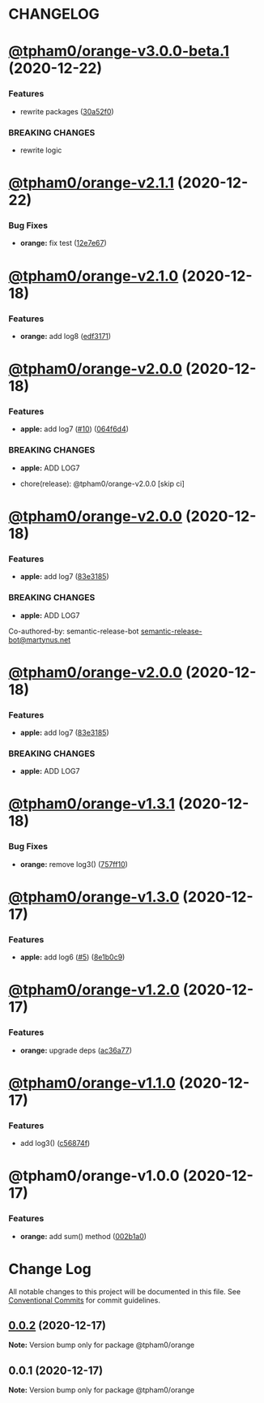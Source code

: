 # CHANGELOG

# [@tpham0/orange-v3.0.0-beta.1](https://github.com/zlatanpham/monorepo-semantic-release-demo/compare/@tpham0/orange-v2.1.0...@tpham0/orange-v3.0.0-beta.1) (2020-12-22)

### Features

- rewrite packages ([30a52f0](https://github.com/zlatanpham/monorepo-semantic-release-demo/commit/30a52f07d05b6a961e4ab251d081d7a611820f1a))

### BREAKING CHANGES

- rewrite logic

# [@tpham0/orange-v2.1.1](https://github.com/zlatanpham/monorepo-semantic-release-demo/compare/@tpham0/orange-v2.1.0...@tpham0/orange-v2.1.1) (2020-12-22)

### Bug Fixes

- **orange:** fix test ([12e7e67](https://github.com/zlatanpham/monorepo-semantic-release-demo/commit/12e7e67a6cb0cea91e9f1ad4d6e1d6bc65fe3264))

# [@tpham0/orange-v2.1.0](https://github.com/zlatanpham/monorepo-semantic-release-demo/compare/@tpham0/orange-v2.0.0...@tpham0/orange-v2.1.0) (2020-12-18)

### Features

- **orange:** add log8 ([edf3171](https://github.com/zlatanpham/monorepo-semantic-release-demo/commit/edf3171a65b1c8ecaf0614ba487b301483c03f97))

# [@tpham0/orange-v2.0.0](https://github.com/zlatanpham/monorepo-semantic-release-demo/compare/@tpham0/orange-v1.3.1...@tpham0/orange-v2.0.0) (2020-12-18)

### Features

- **apple:** add log7 ([#10](https://github.com/zlatanpham/monorepo-semantic-release-demo/issues/10)) ([064f6d4](https://github.com/zlatanpham/monorepo-semantic-release-demo/commit/064f6d4750a54c4a76d3e82f9872c0ce534c8a58))

### BREAKING CHANGES

- **apple:** ADD LOG7

- chore(release): @tpham0/orange-v2.0.0 [skip ci]

# [@tpham0/orange-v2.0.0](https://github.com/zlatanpham/monorepo-semantic-release-demo/compare/@tpham0/orange-v1.3.1...@tpham0/orange-v2.0.0) (2020-12-18)

### Features

- **apple:** add log7 ([83e3185](https://github.com/zlatanpham/monorepo-semantic-release-demo/commit/83e318505439c322a150ce3b117b66756ce37945))

### BREAKING CHANGES

- **apple:** ADD LOG7

Co-authored-by: semantic-release-bot <semantic-release-bot@martynus.net>

# [@tpham0/orange-v2.0.0](https://github.com/zlatanpham/monorepo-semantic-release-demo/compare/@tpham0/orange-v1.3.1...@tpham0/orange-v2.0.0) (2020-12-18)

### Features

- **apple:** add log7 ([83e3185](https://github.com/zlatanpham/monorepo-semantic-release-demo/commit/83e318505439c322a150ce3b117b66756ce37945))

### BREAKING CHANGES

- **apple:** ADD LOG7

# [@tpham0/orange-v1.3.1](https://github.com/zlatanpham/monorepo-semantic-release-demo/compare/@tpham0/orange-v1.3.0...@tpham0/orange-v1.3.1) (2020-12-18)

### Bug Fixes

- **orange:** remove log3() ([757ff10](https://github.com/zlatanpham/monorepo-semantic-release-demo/commit/757ff1038baa64d1cdcd765c631a84b22b00fe57))

# [@tpham0/orange-v1.3.0](https://github.com/zlatanpham/monorepo-semantic-release-demo/compare/@tpham0/orange-v1.2.0...@tpham0/orange-v1.3.0) (2020-12-17)

### Features

- **apple:** add log6 ([#5](https://github.com/zlatanpham/monorepo-semantic-release-demo/issues/5)) ([8e1b0c9](https://github.com/zlatanpham/monorepo-semantic-release-demo/commit/8e1b0c944bf9694e29669bdc25fe35bca4059c8e))

# [@tpham0/orange-v1.2.0](https://github.com/zlatanpham/monorepo-semantic-release-demo/compare/@tpham0/orange-v1.1.0...@tpham0/orange-v1.2.0) (2020-12-17)

### Features

- **orange:** upgrade deps ([ac36a77](https://github.com/zlatanpham/monorepo-semantic-release-demo/commit/ac36a776e1b70f53842cea8e6765d23e436e54ff))

# [@tpham0/orange-v1.1.0](https://github.com/zlatanpham/monorepo-semantic-release-demo/compare/@tpham0/orange-v1.0.0...@tpham0/orange-v1.1.0) (2020-12-17)

### Features

- add log3() ([c56874f](https://github.com/zlatanpham/monorepo-semantic-release-demo/commit/c56874fbb33834a75ce58f2ef49abcc906948dae))

# @tpham0/orange-v1.0.0 (2020-12-17)

### Features

- **orange:** add sum() method ([002b1a0](https://github.com/zlatanpham/monorepo-semantic-release-demo/commit/002b1a05ed7174b2bcdb0d8d51c9d3d8467671ca))

# Change Log

All notable changes to this project will be documented in this file.
See [Conventional Commits](https://conventionalcommits.org) for commit guidelines.

## [0.0.2](https://github.com/zlatanpham/monorepo-semantic-release-demo/compare/@tpham0/orange@0.0.1...@tpham0/orange@0.0.2) (2020-12-17)

**Note:** Version bump only for package @tpham0/orange

## 0.0.1 (2020-12-17)

**Note:** Version bump only for package @tpham0/orange
